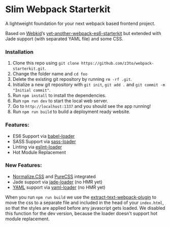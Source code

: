 # Slim Webpack Starterkit

A lightweight foundation for your next webpack based frontend project.

Based on [Webkid](http://webkid.io/)’s [yet-another-webpack-es6-starterkit](https://github.com/wbkd/yet-another-webpack-es6-starterkit) but extended with Jade support (with separated YAML file) and some CSS.

### Installation

1. Clone this repo using `git clone https://github.com/z3to/webpack-starterkit.git`.
2. Change the folder name and `cd foo`
3. Delete the existing git repository by running `rm -rf .git`.
4. Initialize a new git repository with `git init`, `git add .` and `git commit -m "Initial commit"`.
5. Run `npm install` to install the dependencies.
6. Run `npm run dev` to start the local web server.
7. Go to `http://localhost:1337` and you should see the app running!
8. Run `npm run build` to build a deployment ready website.

### Features:

* ES6 Support via [babel-loader](https://github.com/babel/babel-loader)
* SASS Support via [sass-loader](https://github.com/jtangelder/sass-loader)
* Linting via [eslint-loader](https://github.com/MoOx/eslint-loader)
* Hot Module Replacement

### New Features:

* [Normalize.CSS](https://necolas.github.io/normalize.css/) and [PureCSS](http://purecss.io/) integrated
* Jade support via [jade-loader](https://github.com/webpack/jade-loader) (no HMR yet)
* [YAML](http://www.yaml.org/spec/1.2/spec.html) support via [yaml-loader](https://github.com/okonet/yaml-loader) (no HMR yet)

When you run `npm run build` we use the [extract-text-webpack-plugin](https://github.com/webpack/extract-text-webpack-plugin) to move the css to a separate file and included in the head of your `index.html`, so that the styles are applied before any javascript gets loaded. We disabled this function for the dev version, because the loader doesn't support hot module replacement.

